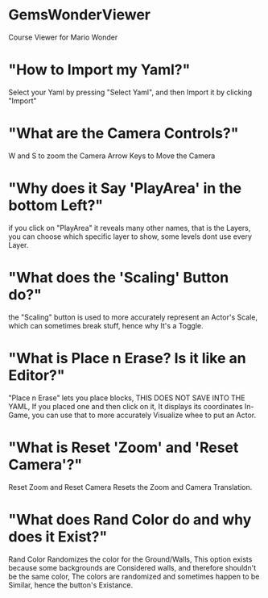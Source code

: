 # GemsWonderViewer
Course Viewer for Mario Wonder

# "How to Import my Yaml?"

Select your Yaml by pressing "Select Yaml", and then Import it by clicking "Import"

# "What are the Camera Controls?"

W and S to zoom the Camera
Arrow Keys to Move the Camera

# "Why does it Say 'PlayArea' in the bottom Left?"

if you click on "PlayArea" it reveals many other names, that is the Layers, you can choose which specific layer to show, some levels dont use every Layer.


# "What does the 'Scaling' Button do?"

the "Scaling" button is used to more accurately represent an Actor's Scale, which can sometimes break stuff, hence why It's a Toggle.

# "What is Place n Erase? Is it like an Editor?"

"Place n Erase" lets you place blocks, THIS DOES NOT SAVE INTO THE YAML, If you placed one and then click on it, It displays its coordinates In-Game, you can use that to more accurately Visualize whee to put an Actor.

# "What is Reset 'Zoom' and 'Reset Camera'?"

Reset Zoom and Reset Camera Resets the Zoom and Camera Translation.

# "What does Rand Color do and why does it Exist?"

Rand Color Randomizes the color for the Ground/Walls, This option exists because some backgrounds are Considered walls, and therefore shouldn't be the same color, The colors are randomized and sometimes happen to be Similar, hence the button's Existance.
